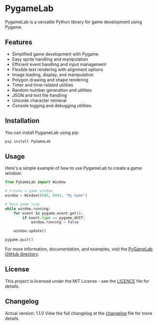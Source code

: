# PygameLab

PygameLab is a versatile Python library for game development using Pygame.


## Features

- Simplified game development with Pygame
- Easy sprite handling and manipulation
- Efficient event handling and input management
- Flexible text rendering with alignment options
- Image loading, display, and manipulation
- Polygon drawing and shape rendering
- Timer and time-related utilities
- Random number generation and utilities
- JSON and text file handling
- Unicode character retrieval
- Console logging and debugging utilities


## Installation

You can install PygameLab using pip:

```bash
pip install PyGameLab
```


## Usage

Here's a simple example of how to use PygameLab to create a game window:

```python
from PyGameLab import Window

# Create a game window
window = Window((800, 600), "My Game")

# Main game loop
while window.running:
    for event in pygame.event.get():
        if event.type == pygame.QUIT:
            window.running = False

    window.update()

pygame.quit()
```

For more information, documentation, and examples, visit the [PyGameLab GitHub directory](documentation.md).


## License
This project is licensed under the MIT License - see the [LICENCE](LICENCE) file for details.

## Changelog
Actual version: 1.1.0
View the full changelog at the [changelog](changelog.md) file for more details.

